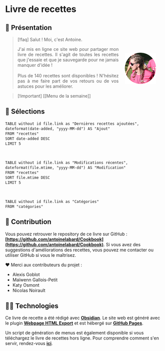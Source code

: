 # Livre de recettes

## 👋 Présentation

> [!faq] Salut ! Moi, c'est Antoine.
>  <div><img src="recettes/images/photo.webp" alt="profile picture" width="100" height="100" style="margin: 20px; float: right; shape: circle();"><p style="text-align:justify;">J'ai mis en ligne ce site web pour partager mon livre de recettes. Il s'agit de toutes les recettes que j'essaie et que je sauvegarde pour ne jamais manquer d'idée !<br><br>Plus de 140 recettes sont disponibles ! N'hésitez pas à me faire part de vos retours ou de vos astuces pour les améliorer.</p></div>

> [!important] [[Menu de la semaine]]

## 🌮 Sélections

```dataview
TABLE without id file.link as "Dernières recettes ajoutées", dateformat(date-added, "yyyy-MM-dd") AS "Ajout"
FROM "recettes" 
SORT date-added DESC
LIMIT 5
```

<br>

```dataview
TABLE without id file.link as "Modifications récentes", dateformat(file.mtime, "yyyy-MM-dd") AS "Modification"
FROM "recettes" 
SORT file.mtime DESC
LIMIT 5
```

<br>

```dataview
TABLE without id file.link as "Catégories"
FROM "catégories"
```

## 🤝 Contribution

Vous pouvez retrouver le repository de ce livre sur GitHub : **[https://github.com/antoinelabard/Cookbook](https://github.com/antoinelabard/Cookbook)**. Si vous avez des suggestions d'améliorations des recettes, vous pouvez me contacter ou utiliser GitHub si vous le maîtrisez.

❤️ Merci aux contributeurs du projet :

- Alexis Goblot
- Maïwenn Gallois-Petit
- Katy Osmont
- Nicolas Noirault

## 🧑‍💻 Technologies

Ce livre de recette a été rédigé avec **[Obsidian](http://obsidian.md)**. Le site web est généré avec le plugin **[Webpage HTML Export](https://github.com/KosmosisDire/obsidian-webpage-export)** et est hébergé sur **[GitHub Pages](https://pages.github.com/)**.

Un script de génération de menus est également disponible si vous téléchargez le livre de recettes hors ligne. Pour comprendre comment s'en servir, rendez-vous **[ici](https://github.com/antoinelabard/Cookbook/blob/main/cookbook.py)**.
